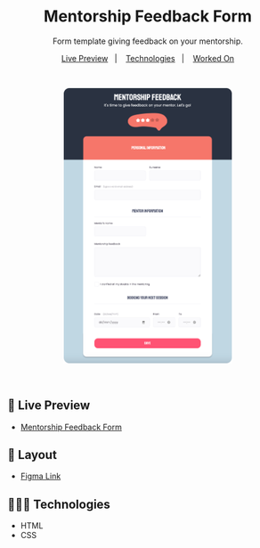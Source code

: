 <h1 align="center"> Mentorship Feedback Form</h1>

<p align="center">
Form template giving feedback on your mentorship. <br/>
</p>

<p align="center">
  <a href="#-live-preview">Live Preview</a>&nbsp;&nbsp;&nbsp;|&nbsp;&nbsp;&nbsp;
  <a href="#-technologies">Technologies</a>&nbsp;&nbsp;&nbsp;|&nbsp;&nbsp;&nbsp;
  <a href="#-worked-on">Worked On</a>
</p>

<br/>

<p align="center">
  <img alt="Mentorship feedback form." src="./.github/cover.png" width="60%" />
</p>

<br/>

## 📝 Live Preview 

- [Mentorship Feedback Form](https://diegommagno.com/github/rocketseat/explorer/stage-03/mentorship-feedback-form/)


## 🎨 Layout

- [Figma Link](https://www.figma.com/file/fnZyJHs7eqNFAA7tUrKcsD/Stage-03---Formul%C3%A1rio-avan%C3%A7ado)


## 🧑🏻‍💻 Technologies

- HTML
- CSS